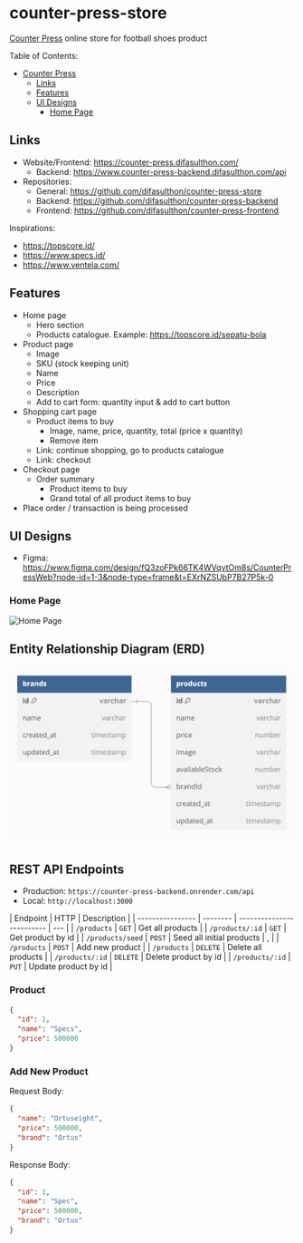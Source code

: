 # counter-press-store

[Counter Press](https://counter-press.difasulthon.com/) online store for football shoes product

Table of Contents:

- [Counter Press](#counter-press)
  - [Links](#links)
  - [Features](#features)
  - [UI Designs](#ui-designs)
    - [Home Page](#home-page)

## Links

- Website/Frontend: <https://counter-press.difasulthon.com/>
  - Backend: <https://www.counter-press-backend.difasulthon.com/api>
- Repositories:
  - General: <https://github.com/difasulthon/counter-press-store>
  - Backend: <https://github.com/difasulthon/counter-press-backend>
  - Frontend: <https://github.com/difasulthon/counter-press-frontend>

Inspirations:

- <https://topscore.id/>
- <https://www.specs.id/>
- <https://www.ventela.com/>

## Features

- Home page
  - Hero section
  - Products catalogue. Example: <https://topscore.id/sepatu-bola>
- Product page
  - Image
  - SKU (stock keeping unit)
  - Name
  - Price
  - Description
  - Add to cart form: quantity input & add to cart button
- Shopping cart page
  - Product items to buy
    - Image, name, price, quantity, total (price x quantity)
    - Remove item
  - Link: continue shopping, go to products catalogue
  - Link: checkout
- Checkout page
  - Order summary
    - Product items to buy
    - Grand total of all product items to buy
- Place order / transaction is being processed

## UI Designs

- Figma: <https://www.figma.com/design/fQ3zoFPk66TK4WVqvtOm8s/CounterPressWeb?node-id=1-3&node-type=frame&t=EXrNZSUbP7B27P5k-0>

### Home Page

<img alt="Home Page" src="./designs/home (inspiration).png" width="400" />

## Entity Relationship Diagram (ERD)

![ERD](./diagrams/erd.png)

## REST API Endpoints

- Production: `https://counter-press-backend.onrender.com/api`
- Local: `http://localhost:3000`

| Endpoint         | HTTP     | Description               |
| ---------------- | -------- | ------------------------- | --- |
| `/products`      | `GET`    | Get all products          |
| `/products/:id`  | `GET`    | Get product by id         |
| `/products/seed` | `POST`   | Seed all initial products | ,   |
| `/products`      | `POST`   | Add new product           |
| `/products`      | `DELETE` | Delete all products       |
| `/products/:id`  | `DELETE` | Delete product by id      |
| `/products/:id`  | `PUT`    | Update product by id      |

### Product

```json
{
  "id": 1,
  "name": "Specs",
  "price": 500000
}
```

### Add New Product

Request Body:

```json
{
  "name": "Ortuseight",
  "price": 500000,
  "brand": "Ortus"
}
```

Response Body:

```json
{
  "id": 1,
  "name": "Spec",
  "price": 500000,
  "brand": "Ortus"
}
```
